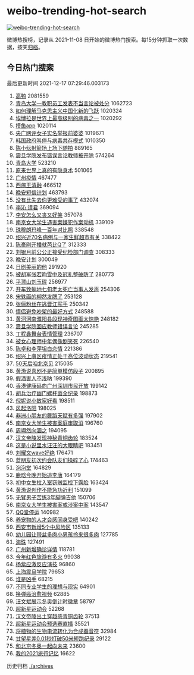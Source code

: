 # weibo-trending-hot-search

[![weibo-trending-hot-search](https://github.com/ameizi/weibo-trending-hot-search/actions/workflows/ci.yml/badge.svg)](https://github.com/ameizi/weibo-trending-hot-search/actions/workflows/ci.yml)

微博热搜榜，记录从 2021-11-08 日开始的微博热门搜索。每15分钟抓取一次数据，按天[归档](./archives)。

## 今日热门搜索

<!-- BEGIN --> 
最后更新时间 2021-12-17 07:29:46.003173 
1. [高鸭](https://s.weibo.com/weibo?q=%E9%AB%98%E9%B8%AD&Refer=top) 2081559
1. [青岛大学一教职员工发表不当言论被处分](https://s.weibo.com/weibo?q=%23%E9%9D%92%E5%B2%9B%E5%A4%A7%E5%AD%A6%E4%B8%80%E6%95%99%E8%81%8C%E5%91%98%E5%B7%A5%E5%8F%91%E8%A1%A8%E4%B8%8D%E5%BD%93%E8%A8%80%E8%AE%BA%E8%A2%AB%E5%A4%84%E5%88%86%23&Refer=top) 1062723
1. [如何理解马克思主义中国化新的飞跃](https://s.weibo.com/weibo?q=%23%E5%A6%82%E4%BD%95%E7%90%86%E8%A7%A3%E9%A9%AC%E5%85%8B%E6%80%9D%E4%B8%BB%E4%B9%89%E4%B8%AD%E5%9B%BD%E5%8C%96%E6%96%B0%E7%9A%84%E9%A3%9E%E8%B7%83%23&Refer=top) 1020324
1. [埃博拉是世界上最高级别的病毒之一](https://s.weibo.com/weibo?q=%23%E5%9F%83%E5%8D%9A%E6%8B%89%E6%98%AF%E4%B8%96%E7%95%8C%E4%B8%8A%E6%9C%80%E9%AB%98%E7%BA%A7%E5%88%AB%E7%9A%84%E7%97%85%E6%AF%92%E4%B9%8B%E4%B8%80%23&Refer=top) 1020292
1. [摸鱼app](https://s.weibo.com/weibo?q=%E6%91%B8%E9%B1%BCapp&Refer=top) 1020114
1. [央广网评女子实名举报前婆婆](https://s.weibo.com/weibo?q=%23%E5%A4%AE%E5%B9%BF%E7%BD%91%E8%AF%84%E5%A5%B3%E5%AD%90%E5%AE%9E%E5%90%8D%E4%B8%BE%E6%8A%A5%E5%89%8D%E5%A9%86%E5%A9%86%23&Refer=top) 1019671
1. [韩国政府叫停与病毒共存模式](https://s.weibo.com/weibo?q=%23%E9%9F%A9%E5%9B%BD%E6%94%BF%E5%BA%9C%E5%8F%AB%E5%81%9C%E4%B8%8E%E7%97%85%E6%AF%92%E5%85%B1%E5%AD%98%E6%A8%A1%E5%BC%8F%23&Refer=top) 1010350
1. [陈小纭射箭场上场下随拍](https://s.weibo.com/weibo?q=%23%E9%99%88%E5%B0%8F%E7%BA%AD%E5%B0%84%E7%AE%AD%E5%9C%BA%E4%B8%8A%E5%9C%BA%E4%B8%8B%E9%9A%8F%E6%8B%8D%23&Refer=top) 889165
1. [震旦学院发布错误言论教师被开除](https://s.weibo.com/weibo?q=%23%E9%9C%87%E6%97%A6%E5%AD%A6%E9%99%A2%E5%8F%91%E5%B8%83%E9%94%99%E8%AF%AF%E8%A8%80%E8%AE%BA%E6%95%99%E5%B8%88%E8%A2%AB%E5%BC%80%E9%99%A4%23&Refer=top) 574264
1. [青岛大学](https://s.weibo.com/weibo?q=%E9%9D%92%E5%B2%9B%E5%A4%A7%E5%AD%A6&Refer=top) 523210
1. [原来世界上真的有隐身术](https://s.weibo.com/weibo?q=%23%E5%8E%9F%E6%9D%A5%E4%B8%96%E7%95%8C%E4%B8%8A%E7%9C%9F%E7%9A%84%E6%9C%89%E9%9A%90%E8%BA%AB%E6%9C%AF%23&Refer=top) 501065
1. [广州疫情](https://s.weibo.com/weibo?q=%E5%B9%BF%E5%B7%9E%E7%96%AB%E6%83%85&Refer=top) 467477
1. [西施王清融](https://s.weibo.com/weibo?q=%23%E8%A5%BF%E6%96%BD%E7%8E%8B%E6%B8%85%E8%9E%8D%23&Refer=top) 466512
1. [晚安短信计划](https://s.weibo.com/weibo?q=%23%E6%99%9A%E5%AE%89%E7%9F%AD%E4%BF%A1%E8%AE%A1%E5%88%92%23&Refer=top) 463793
1. [没有比失去你更难受的事了](https://s.weibo.com/weibo?q=%23%E6%B2%A1%E6%9C%89%E6%AF%94%E5%A4%B1%E5%8E%BB%E4%BD%A0%E6%9B%B4%E9%9A%BE%E5%8F%97%E7%9A%84%E4%BA%8B%E4%BA%86%23&Refer=top) 432074
1. [李沁 请君](https://s.weibo.com/weibo?q=%E6%9D%8E%E6%B2%81%20%E8%AF%B7%E5%90%9B&Refer=top) 369094
1. [李安怎么又丧又好笑](https://s.weibo.com/weibo?q=%23%E6%9D%8E%E5%AE%89%E6%80%8E%E4%B9%88%E5%8F%88%E4%B8%A7%E5%8F%88%E5%A5%BD%E7%AC%91%23&Refer=top) 357078
1. [南京女大学生遇害案嫌犯作案动机](https://s.weibo.com/weibo?q=%23%E5%8D%97%E4%BA%AC%E5%A5%B3%E5%A4%A7%E5%AD%A6%E7%94%9F%E9%81%87%E5%AE%B3%E6%A1%88%E5%AB%8C%E7%8A%AF%E4%BD%9C%E6%A1%88%E5%8A%A8%E6%9C%BA%23&Refer=top) 339109
1. [珠穆朗玛峰一百年对比照](https://s.weibo.com/weibo?q=%23%E7%8F%A0%E7%A9%86%E6%9C%97%E7%8E%9B%E5%B3%B0%E4%B8%80%E7%99%BE%E5%B9%B4%E5%AF%B9%E6%AF%94%E7%85%A7%23&Refer=top) 338548
1. [绍兴近70名病例与一家生鲜超市有关](https://s.weibo.com/weibo?q=%23%E7%BB%8D%E5%85%B4%E8%BF%9170%E5%90%8D%E7%97%85%E4%BE%8B%E4%B8%8E%E4%B8%80%E5%AE%B6%E7%94%9F%E9%B2%9C%E8%B6%85%E5%B8%82%E6%9C%89%E5%85%B3%23&Refer=top) 338422
1. [陈豪刚开播就芭比Q了](https://s.weibo.com/weibo?q=%23%E9%99%88%E8%B1%AA%E5%88%9A%E5%BC%80%E6%92%AD%E5%B0%B1%E8%8A%AD%E6%AF%94Q%E4%BA%86%23&Refer=top) 312333
1. [刘银月前公公正接受纪检部门调查](https://s.weibo.com/weibo?q=%23%E5%88%98%E9%93%B6%E6%9C%88%E5%89%8D%E5%85%AC%E5%85%AC%E6%AD%A3%E6%8E%A5%E5%8F%97%E7%BA%AA%E6%A3%80%E9%83%A8%E9%97%A8%E8%B0%83%E6%9F%A5%23&Refer=top) 308333
1. [晚安计划](https://s.weibo.com/weibo?q=%23%E6%99%9A%E5%AE%89%E8%AE%A1%E5%88%92%23&Refer=top) 300049
1. [日剧美丽的他](https://s.weibo.com/weibo?q=%23%E6%97%A5%E5%89%A7%E7%BE%8E%E4%B8%BD%E7%9A%84%E4%BB%96%23&Refer=top) 291920
1. [被胡军张若昀雪中及冠礼整破防了](https://s.weibo.com/weibo?q=%23%E8%A2%AB%E8%83%A1%E5%86%9B%E5%BC%A0%E8%8B%A5%E6%98%80%E9%9B%AA%E4%B8%AD%E5%8F%8A%E5%86%A0%E7%A4%BC%E6%95%B4%E7%A0%B4%E9%98%B2%E4%BA%86%23&Refer=top) 280773
1. [平顶山刘玉琨](https://s.weibo.com/weibo?q=%E5%B9%B3%E9%A1%B6%E5%B1%B1%E5%88%98%E7%8E%89%E7%90%A8&Refer=top) 256977
1. [开车致躺地七旬老太死亡当事人发声](https://s.weibo.com/weibo?q=%23%E5%BC%80%E8%BD%A6%E8%87%B4%E8%BA%BA%E5%9C%B0%E4%B8%83%E6%97%AC%E8%80%81%E5%A4%AA%E6%AD%BB%E4%BA%A1%E5%BD%93%E4%BA%8B%E4%BA%BA%E5%8F%91%E5%A3%B0%23&Refer=top) 254306
1. [宋轶画的柳然发腮了](https://s.weibo.com/weibo?q=%23%E5%AE%8B%E8%BD%B6%E7%94%BB%E7%9A%84%E6%9F%B3%E7%84%B6%E5%8F%91%E8%85%AE%E4%BA%86%23&Refer=top) 253128
1. [张俪粉丝在逃晋江写手](https://s.weibo.com/weibo?q=%23%E5%BC%A0%E4%BF%AA%E7%B2%89%E4%B8%9D%E5%9C%A8%E9%80%83%E6%99%8B%E6%B1%9F%E5%86%99%E6%89%8B%23&Refer=top) 250342
1. [情侣避免吵架的最好方式](https://s.weibo.com/weibo?q=%23%E6%83%85%E4%BE%A3%E9%81%BF%E5%85%8D%E5%90%B5%E6%9E%B6%E7%9A%84%E6%9C%80%E5%A5%BD%E6%96%B9%E5%BC%8F%23&Refer=top) 248588
1. [黄河河南濮阳县段现神奇图画太惊艳](https://s.weibo.com/weibo?q=%23%E9%BB%84%E6%B2%B3%E6%B2%B3%E5%8D%97%E6%BF%AE%E9%98%B3%E5%8E%BF%E6%AE%B5%E7%8E%B0%E7%A5%9E%E5%A5%87%E5%9B%BE%E7%94%BB%E5%A4%AA%E6%83%8A%E8%89%B3%23&Refer=top) 248182
1. [震旦学院回应教师错误言论](https://s.weibo.com/weibo?q=%23%E9%9C%87%E6%97%A6%E5%AD%A6%E9%99%A2%E5%9B%9E%E5%BA%94%E6%95%99%E5%B8%88%E9%94%99%E8%AF%AF%E8%A8%80%E8%AE%BA%23&Refer=top) 245285
1. [丁程鑫舞台表情管理](https://s.weibo.com/weibo?q=%23%E4%B8%81%E7%A8%8B%E9%91%AB%E8%88%9E%E5%8F%B0%E8%A1%A8%E6%83%85%E7%AE%A1%E7%90%86%23&Refer=top) 236707
1. [被女心理师中年偶像剧笑死](https://s.weibo.com/weibo?q=%23%E8%A2%AB%E5%A5%B3%E5%BF%83%E7%90%86%E5%B8%88%E4%B8%AD%E5%B9%B4%E5%81%B6%E5%83%8F%E5%89%A7%E7%AC%91%E6%AD%BB%23&Refer=top) 226540
1. [陈卓和李萍坦白恋情](https://s.weibo.com/weibo?q=%23%E9%99%88%E5%8D%93%E5%92%8C%E6%9D%8E%E8%90%8D%E5%9D%A6%E7%99%BD%E6%81%8B%E6%83%85%23&Refer=top) 221386
1. [绍兴上虞区疫情正处于高位波动状态](https://s.weibo.com/weibo?q=%23%E7%BB%8D%E5%85%B4%E4%B8%8A%E8%99%9E%E5%8C%BA%E7%96%AB%E6%83%85%E6%AD%A3%E5%A4%84%E4%BA%8E%E9%AB%98%E4%BD%8D%E6%B3%A2%E5%8A%A8%E7%8A%B6%E6%80%81%23&Refer=top) 219541
1. [50天后咱北京见](https://s.weibo.com/weibo?q=%2350%E5%A4%A9%E5%90%8E%E5%92%B1%E5%8C%97%E4%BA%AC%E8%A7%81%23&Refer=top) 215035
1. [黄渤说喜剧不是简单模仿段子](https://s.weibo.com/weibo?q=%23%E9%BB%84%E6%B8%A4%E8%AF%B4%E5%96%9C%E5%89%A7%E4%B8%8D%E6%98%AF%E7%AE%80%E5%8D%95%E6%A8%A1%E4%BB%BF%E6%AE%B5%E5%AD%90%23&Refer=top) 200895
1. [假酒害人不浅呐](https://s.weibo.com/weibo?q=%E5%81%87%E9%85%92%E5%AE%B3%E4%BA%BA%E4%B8%8D%E6%B5%85%E5%91%90&Refer=top) 199390
1. [香港健康码向广州深圳市民开放](https://s.weibo.com/weibo?q=%23%E9%A6%99%E6%B8%AF%E5%81%A5%E5%BA%B7%E7%A0%81%E5%90%91%E5%B9%BF%E5%B7%9E%E6%B7%B1%E5%9C%B3%E5%B8%82%E6%B0%91%E5%BC%80%E6%94%BE%23&Refer=top) 199142
1. [胡兵治疗幽门螺杆菌全纪录](https://s.weibo.com/weibo?q=%23%E8%83%A1%E5%85%B5%E6%B2%BB%E7%96%97%E5%B9%BD%E9%97%A8%E8%9E%BA%E6%9D%86%E8%8F%8C%E5%85%A8%E7%BA%AA%E5%BD%95%23&Refer=top) 198873
1. [倪妮说小敏家好看](https://s.weibo.com/weibo?q=%23%E5%80%AA%E5%A6%AE%E8%AF%B4%E5%B0%8F%E6%95%8F%E5%AE%B6%E5%A5%BD%E7%9C%8B%23&Refer=top) 198511
1. [风起洛阳](https://s.weibo.com/weibo?q=%E9%A3%8E%E8%B5%B7%E6%B4%9B%E9%98%B3&Refer=top) 198025
1. [非洲小朋友的舞蹈天赋有多强](https://s.weibo.com/weibo?q=%23%E9%9D%9E%E6%B4%B2%E5%B0%8F%E6%9C%8B%E5%8F%8B%E7%9A%84%E8%88%9E%E8%B9%88%E5%A4%A9%E8%B5%8B%E6%9C%89%E5%A4%9A%E5%BC%BA%23&Refer=top) 197902
1. [南京女大学生被害案庭审取消](https://s.weibo.com/weibo?q=%23%E5%8D%97%E4%BA%AC%E5%A5%B3%E5%A4%A7%E5%AD%A6%E7%94%9F%E8%A2%AB%E5%AE%B3%E6%A1%88%E5%BA%AD%E5%AE%A1%E5%8F%96%E6%B6%88%23&Refer=top) 196760
1. [周翊然向涵之](https://s.weibo.com/weibo?q=%23%E5%91%A8%E7%BF%8A%E7%84%B6%E5%90%91%E6%B6%B5%E4%B9%8B%23&Refer=top) 194095
1. [汉文帝陵发现神秘青铜齿轮](https://s.weibo.com/weibo?q=%23%E6%B1%89%E6%96%87%E5%B8%9D%E9%99%B5%E5%8F%91%E7%8E%B0%E7%A5%9E%E7%A7%98%E9%9D%92%E9%93%9C%E9%BD%BF%E8%BD%AE%23&Refer=top) 183524
1. [这是小说里水汪汪的大眼睛吧](https://s.weibo.com/weibo?q=%23%E8%BF%99%E6%98%AF%E5%B0%8F%E8%AF%B4%E9%87%8C%E6%B0%B4%E6%B1%AA%E6%B1%AA%E7%9A%84%E5%A4%A7%E7%9C%BC%E7%9D%9B%E5%90%A7%23&Refer=top) 183451
1. [刘耀文wave好绝](https://s.weibo.com/weibo?q=%23%E5%88%98%E8%80%80%E6%96%87wave%E5%A5%BD%E7%BB%9D%23&Refer=top) 176471
1. [蓝朋友初次约会队友们操碎了心](https://s.weibo.com/weibo?q=%23%E8%93%9D%E6%9C%8B%E5%8F%8B%E5%88%9D%E6%AC%A1%E7%BA%A6%E4%BC%9A%E9%98%9F%E5%8F%8B%E4%BB%AC%E6%93%8D%E7%A2%8E%E4%BA%86%E5%BF%83%23&Refer=top) 174463
1. [泡泡堂](https://s.weibo.com/weibo?q=%23%E6%B3%A1%E6%B3%A1%E5%A0%82%23&Refer=top) 164829
1. [鹿晗今晚开始追李唐](https://s.weibo.com/weibo?q=%23%E9%B9%BF%E6%99%97%E4%BB%8A%E6%99%9A%E5%BC%80%E5%A7%8B%E8%BF%BD%E6%9D%8E%E5%94%90%23&Refer=top) 164179
1. [初中女生拉入室窃贼监控下露脸](https://s.weibo.com/weibo?q=%23%E5%88%9D%E4%B8%AD%E5%A5%B3%E7%94%9F%E6%8B%89%E5%85%A5%E5%AE%A4%E7%AA%83%E8%B4%BC%E7%9B%91%E6%8E%A7%E4%B8%8B%E9%9C%B2%E8%84%B8%23&Refer=top) 163424
1. [黄渤说创作不能急功近利](https://s.weibo.com/weibo?q=%23%E9%BB%84%E6%B8%A4%E8%AF%B4%E5%88%9B%E4%BD%9C%E4%B8%8D%E8%83%BD%E6%80%A5%E5%8A%9F%E8%BF%91%E5%88%A9%23&Refer=top) 151099
1. [无臂男子苦练3年脚弹吉他](https://s.weibo.com/weibo?q=%23%E6%97%A0%E8%87%82%E7%94%B7%E5%AD%90%E8%8B%A6%E7%BB%833%E5%B9%B4%E8%84%9A%E5%BC%B9%E5%90%89%E4%BB%96%23&Refer=top) 150706
1. [南京女大学生被害案或涉案中案](https://s.weibo.com/weibo?q=%23%E5%8D%97%E4%BA%AC%E5%A5%B3%E5%A4%A7%E5%AD%A6%E7%94%9F%E8%A2%AB%E5%AE%B3%E6%A1%88%E6%88%96%E6%B6%89%E6%A1%88%E4%B8%AD%E6%A1%88%23&Refer=top) 143547
1. [QQ堂停运](https://s.weibo.com/weibo?q=%23QQ%E5%A0%82%E5%81%9C%E8%BF%90%23&Refer=top) 140982
1. [养宠物的人才会感同身受吧](https://s.weibo.com/weibo?q=%23%E5%85%BB%E5%AE%A0%E7%89%A9%E7%9A%84%E4%BA%BA%E6%89%8D%E4%BC%9A%E6%84%9F%E5%90%8C%E8%BA%AB%E5%8F%97%E5%90%A7%23&Refer=top) 140242
1. [西安市新增5个中风险区](https://s.weibo.com/weibo?q=%23%E8%A5%BF%E5%AE%89%E5%B8%82%E6%96%B0%E5%A2%9E5%E4%B8%AA%E4%B8%AD%E9%A3%8E%E9%99%A9%E5%8C%BA%23&Refer=top) 135133
1. [幼儿园让带盆多肉小男孩拎来很多肉](https://s.weibo.com/weibo?q=%23%E5%B9%BC%E5%84%BF%E5%9B%AD%E8%AE%A9%E5%B8%A6%E7%9B%86%E5%A4%9A%E8%82%89%E5%B0%8F%E7%94%B7%E5%AD%A9%E6%8B%8E%E6%9D%A5%E5%BE%88%E5%A4%9A%E8%82%89%23&Refer=top) 127785
1. [海珠](https://s.weibo.com/weibo?q=%E6%B5%B7%E7%8F%A0&Refer=top) 127491
1. [广州新增确诊详情](https://s.weibo.com/weibo?q=%23%E5%B9%BF%E5%B7%9E%E6%96%B0%E5%A2%9E%E7%A1%AE%E8%AF%8A%E8%AF%A6%E6%83%85%23&Refer=top) 118781
1. [今年红色旅游有多火](https://s.weibo.com/weibo?q=%23%E4%BB%8A%E5%B9%B4%E7%BA%A2%E8%89%B2%E6%97%85%E6%B8%B8%E6%9C%89%E5%A4%9A%E7%81%AB%23&Refer=top) 99038
1. [杨紫应激反应演技](https://s.weibo.com/weibo?q=%23%E6%9D%A8%E7%B4%AB%E5%BA%94%E6%BF%80%E5%8F%8D%E5%BA%94%E6%BC%94%E6%8A%80%23&Refer=top) 96860
1. [上海震旦学院](https://s.weibo.com/weibo?q=%23%E4%B8%8A%E6%B5%B7%E9%9C%87%E6%97%A6%E5%AD%A6%E9%99%A2%23&Refer=top) 79653
1. [谁是凶手](https://s.weibo.com/weibo?q=%E8%B0%81%E6%98%AF%E5%87%B6%E6%89%8B&Refer=top) 68215
1. [不同专业学生的理想与现实](https://s.weibo.com/weibo?q=%23%E4%B8%8D%E5%90%8C%E4%B8%93%E4%B8%9A%E5%AD%A6%E7%94%9F%E7%9A%84%E7%90%86%E6%83%B3%E4%B8%8E%E7%8E%B0%E5%AE%9E%23&Refer=top) 64901
1. [换弹癌治愈视频](https://s.weibo.com/weibo?q=%E6%8D%A2%E5%BC%B9%E7%99%8C%E6%B2%BB%E6%84%88%E8%A7%86%E9%A2%91&Refer=top) 62885
1. [汪文斌展示冬奥倒计时徽章](https://s.weibo.com/weibo?q=%23%E6%B1%AA%E6%96%87%E6%96%8C%E5%B1%95%E7%A4%BA%E5%86%AC%E5%A5%A5%E5%80%92%E8%AE%A1%E6%97%B6%E5%BE%BD%E7%AB%A0%23&Refer=top) 58797
1. [超新星运动会](https://s.weibo.com/weibo?q=%E8%B6%85%E6%96%B0%E6%98%9F%E8%BF%90%E5%8A%A8%E4%BC%9A&Refer=top) 52268
1. [汉文帝陵出土穿越感青铜齿轮](https://s.weibo.com/weibo?q=%23%E6%B1%89%E6%96%87%E5%B8%9D%E9%99%B5%E5%87%BA%E5%9C%9F%E7%A9%BF%E8%B6%8A%E6%84%9F%E9%9D%92%E9%93%9C%E9%BD%BF%E8%BD%AE%23&Refer=top) 37513
1. [超新星运动会预选赛直播](https://s.weibo.com/weibo?q=%23%E8%B6%85%E6%96%B0%E6%98%9F%E8%BF%90%E5%8A%A8%E4%BC%9A%E9%A2%84%E9%80%89%E8%B5%9B%E7%9B%B4%E6%92%AD%23&Refer=top) 35521
1. [将植物的生物电流转化为合成器音符](https://s.weibo.com/weibo?q=%E5%B0%86%E6%A4%8D%E7%89%A9%E7%9A%84%E7%94%9F%E7%89%A9%E7%94%B5%E6%B5%81%E8%BD%AC%E5%8C%96%E4%B8%BA%E5%90%88%E6%88%90%E5%99%A8%E9%9F%B3%E7%AC%A6&Refer=top) 32984
1. [甘望星差0.01秒打破50米短跑纪录](https://s.weibo.com/weibo?q=%23%E7%94%98%E6%9C%9B%E6%98%9F%E5%B7%AE0.01%E7%A7%92%E6%89%93%E7%A0%B450%E7%B1%B3%E7%9F%AD%E8%B7%91%E7%BA%AA%E5%BD%95%23&Refer=top) 29122
1. [和北京冬奥一起向未来](https://s.weibo.com/weibo?q=%E5%92%8C%E5%8C%97%E4%BA%AC%E5%86%AC%E5%A5%A5%E4%B8%80%E8%B5%B7%E5%90%91%E6%9C%AA%E6%9D%A5&Refer=top) 23600
1. [我的2021旅行记忆](https://s.weibo.com/weibo?q=%23%E6%88%91%E7%9A%842021%E6%97%85%E8%A1%8C%E8%AE%B0%E5%BF%86%23&Refer=top) 16622
<!-- END -->

历史归档 [./archives](./archives)

